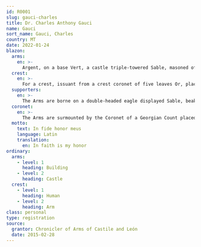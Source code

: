 ```yaml
---
id: R0001
slug: gauci-charles
title: Dr. Charles Anthony Gauci
name: Gauci
sort_name: Gauci, Charles
country: MT
date: 2022-01-24
blazon:
  arms:
    en: >-
      Argent, on a base Vert, a castle triple-towered Sable, masoned of the First, windows and portcullis closed Gules; in chief, between two mullets of the Last, a rod of Aesculapius proper; all within a bordure engrailed Sable for difference.
  crest:
    en: >-
      For a crest, issuant from a crest coronet of five leaves Or, placed upon a wreath Argent and Vert, a dexter arm in armour embowed holding in the hand proper a mullet Gules.
  supporters:
    en: >-
      The Arms are borne on a double-headed eagle displayed Sable, beaked and membered proper, langued Gules, holding in its claws an escroll with the motto.
  coronet:
    en: >-
      The Arms are surmounted by the Coronet of a Georgian Count placed above the shield.
  motto:
    text: In fide honor meus
    language: Latin
    translation:
      en: In faith is my honor
ordinary:
  arms:
    - level: 1
      heading: Building
    - level: 2
      heading: Castle
  crest:
    - level: 1
      heading: Human
    - level: 2
      heading: Arm
class: personal
type: registration
source:
  grantor: Chronicler of Arms of Castile and León
  date: 2015-02-28
---
```

